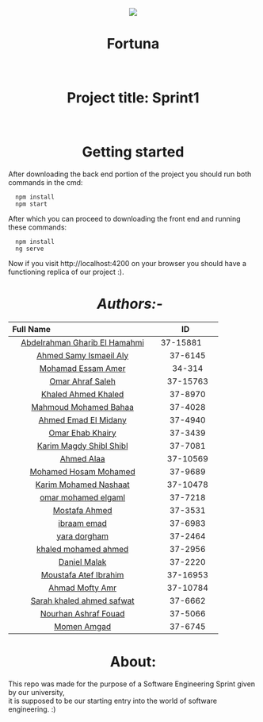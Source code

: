 <p align="center">
<img src="https://i.imgur.com/enaDdk4.png?1" />
</p>
<h1 align="center">Fortuna</h1>
<br>
<h1 align="center">Project title: Sprint1</h1>
<br>
<h1 align="center">Getting started</h1>
After downloading the back end portion of the project you should run both commands in the cmd:

```
  npm install
  npm start
```

  After which you can proceed to downloading the front end and running these commands:
```
  npm install
  ng serve
```

  Now if you visit http://localhost:4200 on your browser you should have a functioning replica of our project :).


<h1 align="center">  <em>Authors:- </em> </h1>

Full Name                                                  |  ID					   
:---------------------------------------------------------: |:---------------:
[Abdelrahman Gharib El Hamahmi](https://github.com/Hamahmi) |37-15881       
[Ahmed Samy Ismaeil Aly](https://github.com/Ahmedsamy1)     |37-6145
[Mohamad Essam Amer](https://github.com/settings/profile)   |34-314
[Omar Ahraf Saleh](https://github.com/OmarAshrafSaleh)      |37-15763
[Khaled Ahmed Khaled](https://github.com/KhaledAhmed19)     |37-8970
[Mahmoud Mohamed Bahaa](https://github.com/mb4haa)          |37-4028
[Ahmed Emad El Midany](https://github.com/midany)           |37-4940
[Omar Ehab Khairy](https://github.com/duperomar96)          |37-3439
[Karim Magdy Shibl Shibl](https://github.com/karimshibl)    |37-7081
[Ahmed Alaa](https://github.com/AhmedAlaa77)                |37-10569
[Mohamed Hosam Mohamed](https://github.com/Mhosam)          |37-9689
[Karim Mohamed Nashaat](https://github.com/KarimNashaat)    |37-10478
[omar mohamed elgaml](https://github.com/omarelgaml)        |37-7218
[Mostafa Ahmed](https://github.com/MostafaAhmedAbbas)       |37-3531
[ibraam emad](https://github.com/ibraamEmad)                |37-6983
[yara dorgham](https://github.com/YaraDorgham)              |37-2464
[khaled mohamed ahmed](https://github.com/khaledmhassan)    |37-2956
[Daniel Malak](https://github.com/DanielMalak)              |37-2220
[Moustafa Atef Ibrahim](https://github.com/Moustafaatef74)  |37-16953
[Ahmad Mofty Amr](https://github.com/themofty)              |37-10784
[Sarah khaled ahmed safwat](https://github.com/SarahKhaled) |37-6662
[Nourhan Ashraf Fouad](https://github.com/NourhanAshraf)    |37-5066
[Momen Amgad](https://github.com/MomenAmgad)                |37-6745
<h1 align="center"> About: </h1>
<p>This repo was made for the purpose of a Software Engineering Sprint given by our university,
<br>it is supposed to be our starting entry into the world of software engineering. :)</p>

